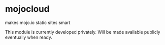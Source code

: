 # mojocloud
makes mojo.io static sites smart

This module is currently developed privately. Will be made available publicly eventually when ready.
